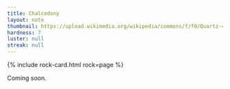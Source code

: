 ```yaml
---
title: Chalcedony
layout: note
thumbnail: https://upload.wikimedia.org/wikipedia/commons/f/f0/Quartz-46809.jpg
hardness: 7
luster: null
streak: null
---
```

{% include rock-card.html rock=page %}

Coming soon.
